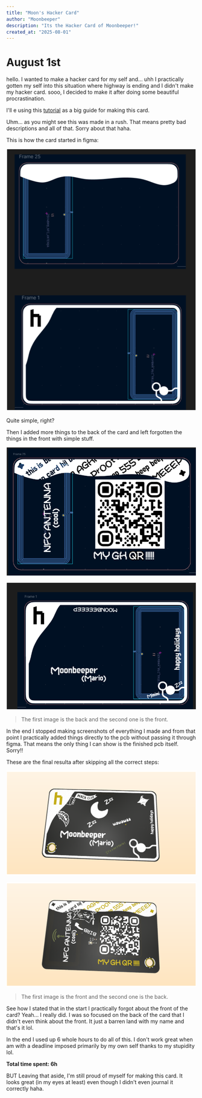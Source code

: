 ```yaml
---
title: "Moon's Hacker Card"
author: "Moonbeeper"
description: "Its the Hacker Card of Moonbeeper!"
created_at: "2025-08-01"
---
```


# August 1st

hello. I wanted to make a hacker card for my self and... uhh I practically gotten my self into this situation where highway is ending and I didn't make my hacker card. sooo, I decided to make it after doing some beautiful procrastination.

I'll e using this [tutorial](https://jams.hackclub.com/jam/hacker-card) as a big guide for making this card.

Uhm... as you might see this was made in a rush. That means pretty bad descriptions and all of that. Sorry about that haha.

This is how the card started in figma:

![image](.github/images/1.png)

Quite simple, right?

Then I added more things to the back of the card and left forgotten the things in the front with simple stuff.

![image](.github/images/2.png)

![image](.github/images/3.png)
> The first image is the back and the second one is the front.

In the end I stopped making screenshots of everything I made and from that point I practically added things directly to the pcb without passing it through figma. That means the only thing I can show is the finished pcb itself. Sorry!!

These are the final resulta after skipping all the correct steps:

![image](.github/images/4.png)

![image](.github/images/5.png)
> The first image is the front and the second one is the back.

See how I stated that in the start I practically forgot about the front of the card? Yeah... I really did. I was so focused on the back of the card that I didn't even think about the front. It just a barren land with my name and that's it lol.

In the end I used up 6 whole hours to do all of this. I don't work great when am with a deadline imposed primarily by my own self thanks to my stupidity lol.

**Total time spent: 6h**

BUT Leaving that aside, I'm still proud of myself for making this card. It looks great (in my eyes at least) even though I didn't even journal it correctly haha.
